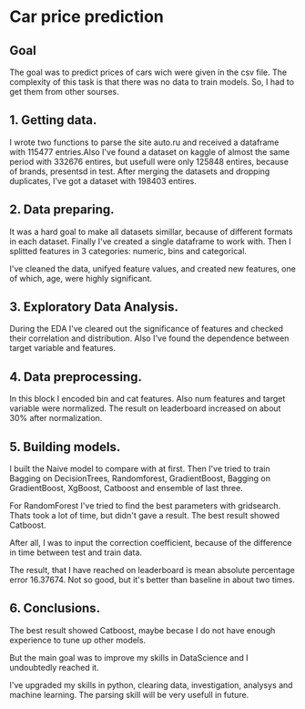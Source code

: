 # Car price prediction

## Goal

The goal was to predict prices of cars wich were given in the csv file. The complexity of this task is that there was no data to train models. So, I had to get them from other sourses.

## 1. Getting data.

I wrote two functions to parse the site auto.ru and received a dataframe with 115477 entries.Also I've found a dataset on kaggle of almost the same period with 332676 entires, but usefull were only 125848 entires, because of brands, presentsd in test. After merging the datasets and dropping duplicates, I've got a dataset with 198403 entires.  


## 2. Data preparing.

It was a hard goal to make all datasets simillar, because of different formats in each dataset. Finally I've created a single dataframe to work with. Then I splitted features in 3 categories: numeric, bins and categorical.

I've cleaned the data, unifyed feature values, and created new features, one of which, age, were highly significant.

## 3. Exploratory Data Analysis.

During the EDA I've cleared out the significance of features and checked their correlation and distribution. Also I've found the dependence between target variable and features.

## 4. Data preprocessing.

In this block I encoded bin and cat features. Also num features and target variable were normalized. The result on leaderboard increased on about 30% after normalization.  

## 5. Building models.
I built the Naive model to compare with at first. Then I've tried to train Bagging on DecisionTrees, Randomforest, GradientBoost, Bagging on GradientBoost, XgBoost, Catboost and ensemble of last three. 

For RandomForest I've tried to find the best parameters with gridsearch. Thats took a lot of time, but didn't gave a result. The best result showed Catboost.   

After all, I was to input the correction coefficient, because of the difference in time between test and train data.

The result, that I have reached on leaderboard is mean absolute percentage error 16.37674.
Not so good, but it's better than baseline in about two times. 

## 6. Conclusions.

The best result showed Catboost, maybe becase I do not have enough experience to tune up other models.

But the main goal was to improve my skills in DataScience and I undoubtedly reached it.

I've upgraded my skills in python, clearing data, investigation, analysys and machine learning. The parsing skill will be very usefull in future.
